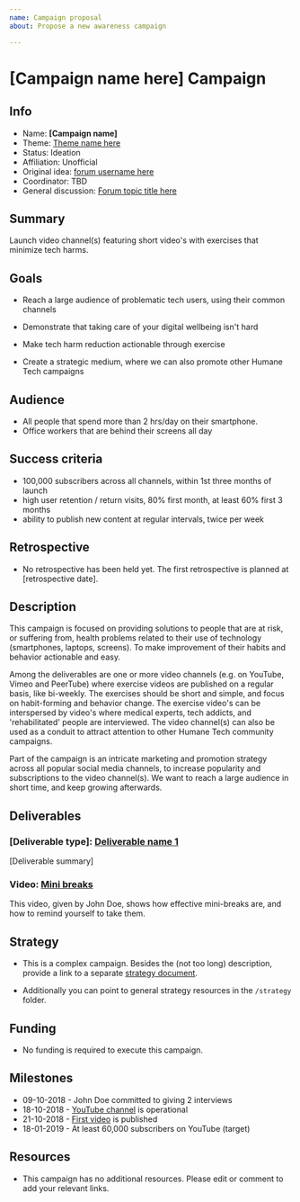 ```yaml
---
name: Campaign proposal
about: Propose a new awareness campaign

---
```


# [Campaign name here] Campaign

<!-- Please fill in the information below each header according to the instructions.

       - Do NOT remove section headers. Instead add the placeholder text if the section is not needed.
       - You can leave the comments. They can be helpful when editing the issue later on.
       - Replace brackets with appropriate information (unless part of a link), leaving formatting intact.
       - The non-comments texts below provide examples, unless they are placeholder text

    Note: You will not be wasting your time documenting all this. The information in this issue
          should be copied to the Campaign README.md after your feedback is incorporated.
-->

## Info 

<!-- Provide short name that reflects the gist of the campaign, used as working title.
      Also add the link to community forum topic that is used for general discussion. 

      Valid values for 'Status' are: Ideation, Preparing, Launched, Finished
      Valid values for 'Affiliation' are: Official, Unofficial
      Original idea: Link to forum user that first came up with campaign idea
      Coordinator: Link to forum user responsible for coordinating tasks for this campaign, or 'TBD'
-->

- Name: **[Campaign name]**
- Theme: [Theme name here](url-to-theme-readme)
- Status: Ideation
- Affiliation: Unofficial
- Original idea: [forum username here](link-to-user-profile-summary)
- Coordinator: TBD
- General discussion: [Forum topic title here](forum-topic-url)

## Summary 

<!-- Clear and concise explanation in 1-3 lines of text. -->

Launch video channel(s) featuring short video's with exercises that minimize tech harms.

## Goals

<!-- Bullet list of the intended effects of the campaign, separated by empty lines. -->

- Reach a large audience of problematic tech users, using their common channels

- Demonstrate that taking care of your digital wellbeing isn't hard

- Make tech harm reduction actionable through exercise

- Create a strategic medium, where we can also promote other Humane Tech campaigns

## Audience

<!-- The demographic audience the campaign is targeted to. -->

- All people that spend more than 2 hrs/day on their smartphone.
- Office workers that are behind their screens all day

## Success criteria

<!-- (optional) Bullet list detailing how success is measured. -->

- 100,000 subscribers across all channels, within 1st three months of launch
- high user retention / return visits, 80% first month, at least 60% first 3 months
- ability to publish new content at regular intervals, twice per week

## Retrospective

<!-- (optional) Analysis of results after campaign has ended, to see if success criteria were met, and to learn lessons for future campaigns. Use the placeholder text is no retrospective was held yet. Add a date indicator if possible (e.g. 'after 3 months', '24-11-2018'). -->

- No retrospective has been held yet. The first retrospective is planned at [retrospective date].

## Description

<!-- A longer, more elaborate description (one or more paragraphs of text) -->

This campaign is focused on providing solutions to people that are at risk, or suffering from, health problems related to their use of technology (smartphones, laptops, screens). To make improvement of their habits and behavior actionable and easy.

Among the deliverables are one or more video channels (e.g. on YouTube, Vimeo and PeerTube) where exercise videos are published on a regular basis, like bi-weekly. The exercises should be short and simple, and focus on habit-forming and behavior change. The exercise video's can be interspersed by video's where medical experts, tech addicts, and 'rehabilitated' people are interviewed. The video channel(s) can also be used as a conduit to attract attention to other Humane Tech community campaigns.

Part of the campaign is an intricate marketing and promotion strategy across all popular social media channels, to increase popularity and subscriptions to the video channel(s). We want to reach a large audience in short time, and keep growing afterwards.

## Deliverables

<!-- Sub-headers with the planned deliverables and their summaries. Update this later to reflect changes.  The second sub-header gives an example. -->

### [Deliverable type]: [Deliverable name 1](deliverable-url) 

[Deliverable summary]

### Video: [Mini breaks](deliverable2-url)

This video, given by John Doe, shows how effective mini-breaks are, and how to remind yourself to take them.

## Strategy

<!-- Outline the (draft) strategy required to attain the success criteria (one or more paragraphs of text, use formatting - like lists - where appropriate). Use this placeholder text if this section is not needed:

- This campaign does not require a strategy. Strategy is defined on the Theme, or in Deliverables.
 -->

- This is a complex campaign. Besides the (not too long) description, provide a link to a separate [strategy document](campaigns/[campaign-folder]/campaign-strategy.md).

- Additionally you can point to general strategy resources in the `/strategy` folder.

## Funding

<!-- (optional) Financial requirements, required budget, ways to obtain funds (keep it short, couple of paragraphs, some bullets). If necessary link to separate detailed funding document. Use the placeholder text if no funding is required. -->

- No funding is required to execute this campaign. 

## Milestones

<!-- (optional) Bullet list of past and future milestones for the campaign. Or placeholder bullet "No milestones have been defined." -->

- 09-10-2018 - John Doe committed to giving 2 interviews
- 18-10-2018 - [YouTube channel](channel-url) is operational
- 21-10-2018 - [First video](video-url) is published
- 18-01-2019 - At least 60,000 subscribers on YouTube (target)

## Resources

<!-- (optional) Links to relevant folders, files and external information, or leave the placeholder text. -->

- This campaign has no additional resources. Please edit or comment to add your relevant links.
